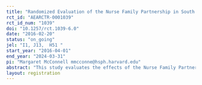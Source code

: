 ```yaml
---
title: "Randomized Evaluation of the Nurse Family Partnership in South Carolina"
rct_id: "AEARCTR-0001039"
rct_id_num: "1039"
doi: "10.1257/rct.1039-6.0"
date: "2016-02-20"
status: "on_going"
jel: "I1, J13,  H51 "
start_year: "2016-04-01"
end_year: "2024-03-31"
pi: "Margaret McConnell mmcconne@hsph.harvard.edu"
abstract: "This study evaluates the effects of the Nurse Family Partnership (NFP), an established home-visiting program, using a scientifically rigorous individual-level randomized controlled trial. The study will be based in South Carolina, where a Medicaid waiver in combination with a pay-for-success contract will allow expansion of the program to women on Medicaid.  The study plans to enroll 4000 low-income, first time mothers and their children into the intervention group, and another 2000 into the control group. Using data from administrative records, researchers will evaluate the average impact of NFP on pre-term birth, birth spacing, child injury, as well as the long-term health, education, and economic self-sufficiency of the family. From 1978 to 1994, three modest-scale randomized evaluations had suggested that NFP had a positive impact on birth outcomes, maternal and child health, and  other measures of social and economic well-being of mothers and their children.  This study aims to yield new evidence on the effect of NFP in a modern context, applied to a new population, across a broad range of outcomes, and financed by a novel public-private partnership based on accountability for outcomes.  "
layout: registration
---
```


